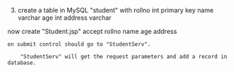 3)	create a table in MySQL "student" with 
	rollno int primary key
	name varchar
	age int
	address varchar

now create "Student.jsp"
	accept
		rollno
		name
		age
		address

	on submit control should go to "StudentServ".

		"StudentServ" will get the request parameters and add a record in database.